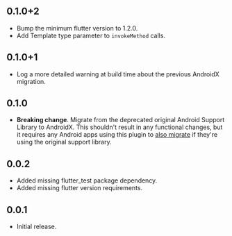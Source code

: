 ## 0.1.0+2

* Bump the minimum flutter version to 1.2.0.
* Add Template type parameter to `invokeMethod` calls.

## 0.1.0+1

* Log a more detailed warning at build time about the previous AndroidX
  migration.

## 0.1.0

* **Breaking change**. Migrate from the deprecated original Android Support
  Library to AndroidX. This shouldn't result in any functional changes, but it
  requires any Android apps using this plugin to [also
  migrate](https://developer.android.com/jetpack/androidx/migrate) if they're
  using the original support library.

## 0.0.2

* Added missing flutter_test package dependency.
* Added missing flutter version requirements.

## 0.0.1

* Initial release.
